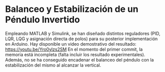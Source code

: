 # Balanceo y Estabilización de un Péndulo Invertido
Empleando MATLAB y Simulink, se han diseñado distintos reguladores (PID, LQR, LQG y asignación directa de polos) para su posterior implementación en Arduino.
Hay disponible un video demostrativo del resultado: https://youtu.be/Yro0ylzs2SM
En el momento del primer commit, la memoria está incompleta (falta incluir los resultado experimentales). Además, no se ha conseguido encadenar el balanceo del péndulo con la estabilización del mismo al alcanzar la vertical.